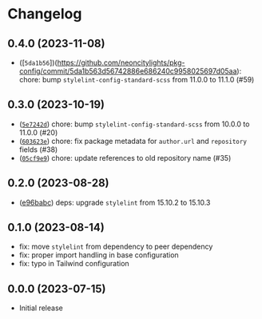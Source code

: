 # Changelog

## 0.4.0 (2023-11-08)

 - ([`5da1b56`])(https://github.com/neoncitylights/pkg-config/commit/5da1b563d56742886e686240c9958025697d05aa): chore: bump `stylelint-config-standard-scss` from 11.0.0 to 11.1.0 (#59)

## 0.3.0 (2023-10-19)

 - ([`5e7242d`](https://github.com/neoncitylights/pkg-config/commit/5e7242dd2bb54eb7772f798f01c7b590f80ca1ca)) chore: bump `stylelint-config-standard-scss` from 10.0.0 to 11.0.0 (#20)
 - ([`603623e`](https://github.com/neoncitylights/pkg-config/commit/603623e0b4c60f35558fbdda4aa1ff2b2221d77b)) chore: fix package metadata for `author.url` and `repository` fields (#38)
 - ([`05cf9e9`](https://github.com/neoncitylights/pkg-config/commit/603623e0b4c60f35558fbdda4aa1ff2b2221d77b)) chore: update references to old repository name (#35)

## 0.2.0 (2023-08-28)

 - ([e96babc](https://github.com/neoncitylights/pkg-config/commit/e96babceac23edfa935544fd93ec9bb01745c2cb)) deps: upgrade `stylelint` from 15.10.2 to 15.10.3

## 0.1.0 (2023-08-14)

 - fix: move `stylelint` from dependency to peer dependency
 - fix: proper import handling in base configuration
 - fix: typo in Tailwind configuration

## 0.0.0 (2023-07-15)

 - Initial release
